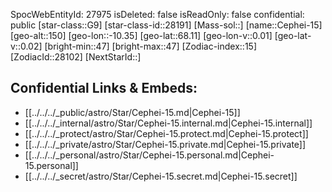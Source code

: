 ﻿---
location: [68.11,-10.35,150]
type: Station
tags:
- astro/Star

---
SpocWebEntityId: 27975
isDeleted: false
isReadOnly: false
confidential: public
[star-class::G9]
[star-class-id::28191]
[Mass-sol::]
[name::Cephei-15]
[geo-alt::150]
[geo-lon::-10.35]
[geo-lat::68.11]
[geo-lon-v::0.01]
[geo-lat-v::0.02]
[bright-min::47]
[bright-max::47]
[Zodiac-index::15]
[ZodiacId::28102]
[NextStarId::]



## Confidential Links & Embeds: 
- [[../../../_public/astro/Star/Cephei-15.md|Cephei-15]] 
- [[../../../_internal/astro/Star/Cephei-15.internal.md|Cephei-15.internal]] 
- [[../../../_protect/astro/Star/Cephei-15.protect.md|Cephei-15.protect]] 
- [[../../../_private/astro/Star/Cephei-15.private.md|Cephei-15.private]] 
- [[../../../_personal/astro/Star/Cephei-15.personal.md|Cephei-15.personal]] 
- [[../../../_secret/astro/Star/Cephei-15.secret.md|Cephei-15.secret]]

